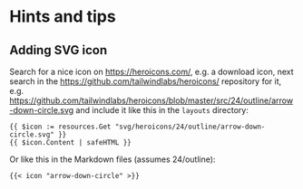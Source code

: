 # Hints and tips

## Adding SVG icon

Search for a nice icon on https://heroicons.com/, e.g. a download icon, next
search in the https://github.com/tailwindlabs/heroicons/ repository for it, e.g.
https://github.com/tailwindlabs/heroicons/blob/master/src/24/outline/arrow-down-circle.svg
and include it like this in the `layouts` directory:

```
{{ $icon := resources.Get "svg/heroicons/24/outline/arrow-down-circle.svg" }}
{{ $icon.Content | safeHTML }}
```

Or like this in the Markdown files (assumes 24/outline):

```
{{< icon "arrow-down-circle" >}}
```
